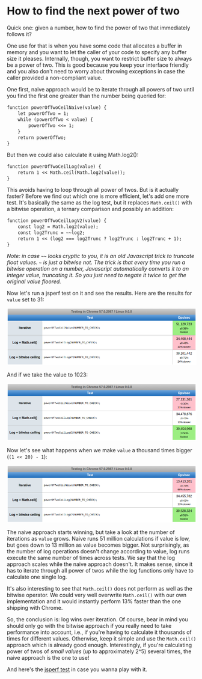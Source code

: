 
# How to find the next power of two

Quick one: given a number, how to find the power of two that immediately follows it?

One use for that is when you have some code that allocates a buffer in memory and you want to let the caller of your code to specify any buffer size it pleases. Internally, though, you want to restrict buffer size to always be a power of two. This is good because you keep your interface friendly and you also don't need to worry about throwing exceptions in case the caller provided a non-compliant value.

One first, naive approach would be to iterate through all powers of two until you find the first one greater than the number being queried for:

    function powerOfTwoCeilNaive(value) {
        let powerOfTwo = 1;
        while (powerOfTwo < value) {
            powerOfTwo <<= 1;
        }
        return powerOfTwo;
    }

But then we could also calculate it using Math.log2():

    function powerOfTwoCeilLog(value) {
        return 1 << Math.ceil(Math.log2(value));
    }

This avoids having to loop through all power of twos. But is it actually faster? Before we find out which one is more efficient, let's add one more test. It's basically the same as the log test, but it replaces `Math.ceil()` with a bitwise operation, a ternary comparison and possibly an addition:

    function powerOfTwoCeilLogV2(value) {
        const log2 = Math.log2(value);
        const log2Trunc = ~~log2;
        return 1 << (log2 === log2Trunc ? log2Trunc : log2Trunc + 1);
    }

*Note: in case `~~` looks cryptic to you, it is an old Javascript trick to truncate float values. `~` is just a bitwise not. The trick is that every time you run a bitwise operation on a number, Javascript automatically converts it to an integer value, truncating it. So you just need to negate it twice to get the original value floored.*

Now let's run a jsperf test on it and see the results. Here are the results for `value` set to 31:

![Power-of-two of low values](jsperf-1-5.png)

And if we take the value to 1023:

![Power-of-two of low values](jsperf-1-10.png)

Now let's see what happens when we make `value` a thousand times bigger (`(1 << 20) - 1`):

![Power-of-two of low values](jsperf-1-20.png)

The naive approach starts winning, but take a look at the number of iterations as `value` grows. Naive runs 51 million calculations if value is low, but goes down to 13 million as value becomes bigger. Not surprisingly, as the number of log operations doesn't change according to value, log runs execute the same number of times across tests. We say that the log approach scales while the naive approach doesn't. It makes sense, since it has to iterate through all power of twos while the log functions only have to calculate one single log.

It's also interesting to see that `Math.ceil()` does not perform as well as the bitwise operator. We could very well overwrite `Math.ceil()` with our own implementation and it would instantly perform 13% faster than the one shipping with Chrome.

So, the conclusion is: log wins over iteration. Of course, bear in mind you should only go with the bitwise approach if you really need to take performance into account, i.e., if you're having to calculate it thousands of times for different values. Otherwise, keep it simple and use the `Math.ceil()` approach which is already good enough. Interestingly, if you're calculating power of twos of *small values* (up to approximately 2^5) several times, the naive approach is the one to use!

And here's the [jsperf test](https://jsperf.com/power-of-two-ceiling) in case you wanna play with it.
